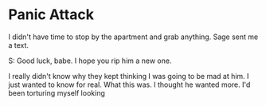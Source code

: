 # Panic Attack
I didn't have time to stop by the apartment and grab anything.  Sage sent me a text.

S: Good luck, babe.  I hope you rip him a new one.

I really didn't know why they kept thinking I was going to be mad at him.  I just wanted to know for real.  What this was.  I thought he wanted more.  I'd been torturing myself looking
<!--stackedit_data:
eyJoaXN0b3J5IjpbNDc4OTEzNDI1LDEwNDEzMTcxMjYsMTAzNT
YyMDI3OSwxOTE4OTQ0MzMyXX0=
-->